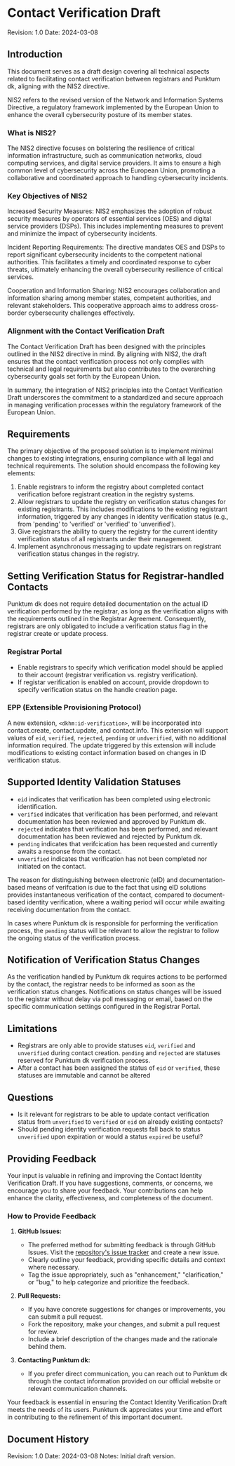 # Contact Verification Draft

Revision: 1.0
Date: 2024-03-08

## Introduction
This document serves as a draft design covering all technical aspects related to facilitating contact verification between registrars and Punktum dk, aligning with the NIS2 directive.

NIS2 refers to the revised version of the Network and Information Systems Directive, a regulatory framework implemented by the European Union to enhance the overall cybersecurity posture of its member states.

### What is NIS2?
The NIS2 directive focuses on bolstering the resilience of critical information infrastructure, such as communication networks, cloud computing services, and digital service providers. It aims to ensure a high common level of cybersecurity across the European Union, promoting a collaborative and coordinated approach to handling cybersecurity incidents.

### Key Objectives of NIS2
Increased Security Measures:
NIS2 emphasizes the adoption of robust security measures by operators of essential services (OES) and digital service providers (DSPs). This includes implementing measures to prevent and minimize the impact of cybersecurity incidents.

Incident Reporting Requirements:
The directive mandates OES and DSPs to report significant cybersecurity incidents to the competent national authorities. This facilitates a timely and coordinated response to cyber threats, ultimately enhancing the overall cybersecurity resilience of critical services.

Cooperation and Information Sharing:
NIS2 encourages collaboration and information sharing among member states, competent authorities, and relevant stakeholders. This cooperative approach aims to address cross-border cybersecurity challenges effectively.

### Alignment with the Contact Verification Draft
The Contact Verification Draft has been designed with the principles outlined in the NIS2 directive in mind. By aligning with NIS2, the draft ensures that the contact verification process not only complies with technical and legal requirements but also contributes to the overarching cybersecurity goals set forth by the European Union.

In summary, the integration of NIS2 principles into the Contact Verification Draft underscores the commitment to a standardized and secure approach in managing verification processes within the regulatory framework of the European Union.

## Requirements
The primary objective of the proposed solution is to implement minimal changes to existing integrations, ensuring compliance with all legal and technical requirements. The solution should encompass the following key elements:

1. Enable registrars to inform the registry about completed contact verification before registrant creation in the registry systems.
2. Allow registrars to update the registry on verification status changes for existing registrants. This includes modifications to the existing registrant information, triggered by any changes in identity verification status (e.g., from 'pending' to 'verified' or 'verified' to 'unverified').
3. Give registrars the ability to query the registry for the current identity verification status of all registrants under their management.
4. Implement asynchronous messaging to update registrars on registrant verification status changes in the registry.

## Setting Verification Status for Registrar-handled Contacts
Punktum dk does not require detailed documentation on the actual ID verification performed by the registrar, as long as the verification aligns with the requirements outlined in the Registrar Agreement. Consequently, registrars are only obligated to include a verification status flag in the registrar create or update process.

### Registrar Portal

- Enable registrars to specify which verification model should be applied to their account (registrar verification vs. registry verification).
- If registar verification is enabled on account, provide dropdown to specify verification status on the handle creation page.

### EPP (Extensible Provisioning Protocol)
A new extension, `<dkhm:id-verification>`, will be incorporated into contact.create, contact.update, and contact.info. This extension will support values of `eid`, `verified`, `rejected`, `pending` or `undverified`, with no additional information required. The update triggered by this extension will include modifications to existing contact information based on changes in ID verification status.

## Supported Identity Validation Statuses

- `eid` indicates that verification has been completed using electronic identification.
- `verified` indicates that verification has been performed, and relevant documentation has been reviewed and approved by Punktum dk.
- `rejected` indicates that verification has been performed, and relevant documentation has been reviewed and rejected by Punktum dk.
- `pending` indicates that verifcication has been requested and currently awaits a response from the contact.
- `unverified` indicates that verification has not been completed nor initiated on the contact.

The reason for distinguishing between electronic (eID) and documentation-based means of verifcation is due to the fact that using eID solutions provides instantaneous verification of the contact, compared to document-based identity verification, where a waiting period will occur while awaiting receiving documentation from the contact.

In cases where Punktum dk is responsible for performing the verification process, the `pending` status will be relevant to allow the registrar to follow the ongoing status of the verification process.

## Notification of Verification Status Changes
As the verification handled by Punktum dk requires actions to be performed by the contact, the registrar needs to be informed as soon as the verification status changes. Notifications on status changes will be issued to the registrar without delay via poll messaging or email, based on the specific communication settings configured in the Registrar Portal.

## Limitations

- Registrars are only able to provide statuses `eid`, `verified` and `unverified` during contact creation. `pending` and `rejected` are statuses reserved for Punktum dk verification process.
- After a contact has been assigned the status of `eid` or `verified`, these statuses are immutable and cannot be altered

## Questions

- Is it relevant for registrars to be able to update contact verification status from `unverified` to `verified` or `eid` on already existing contacts?
- Should pending identity verification requests fall back to status `unverified` upon expiration or would a status `expired` be useful?

## Providing Feedback
Your input is valuable in refining and improving the Contact Identity Verification Draft. If you have suggestions, comments, or concerns, we encourage you to share your feedback. Your contributions can help enhance the clarity, effectiveness, and completeness of the document.

### How to Provide Feedback

1. **GitHub Issues:**
   - The preferred method for submitting feedback is through GitHub Issues. Visit the [repository's issue tracker](https://github.com/Punktum-dk/epp-service-specification/issues) and create a new issue.
   - Clearly outline your feedback, providing specific details and context where necessary.
   - Tag the issue appropriately, such as "enhancement," "clarification," or "bug," to help categorize and prioritize the feedback.

2. **Pull Requests:**
   - If you have concrete suggestions for changes or improvements, you can submit a pull request.
   - Fork the repository, make your changes, and submit a pull request for review.
   - Include a brief description of the changes made and the rationale behind them.

3. **Contacting Punktum dk:**
   - If you prefer direct communication, you can reach out to Punktum dk through the contact information provided on our official website or relevant communication channels.

Your feedback is essential in ensuring the Contact Identity Verification Draft meets the needs of its users. Punktum dk appreciates your time and effort in contributing to the refinement of this important document.

## Document History
Revision: 1.0
Date: 2024-03-08
Notes: Initial draft version.
